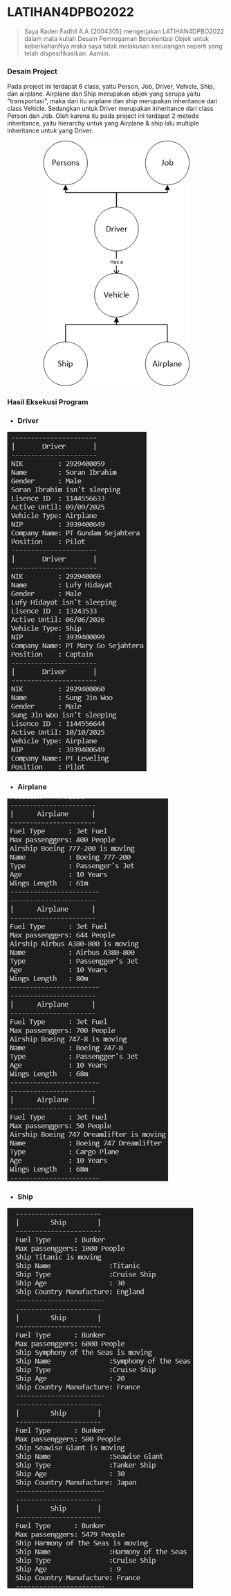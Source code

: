 # LATIHAN4DPBO2022
>Saya Raden Fadhil A.A {2004305} mengerjakan LATIHAN4DPBO2022 dalam mata kuliah Desain Pemrogaman Berorientasi Objek untuk keberkahanNya maka saya tidak melakukan kecurangan seperti yang telah dispesifikasikan. Aamiin.
### Desain Project
Pada project ini terdapat 6 class, yaitu Person, Job, Driver, Vehicle, Ship, dan airplane. Airplane dan Ship merupakan objek yang serupa yaitu "transportasi", maka dari itu ariplane dan ship merupakan inheritance dari class Vehicle. Sedangkan untuk Driver merupakan inheritance dari class Person dan Job. Oleh karena itu pada project ini terdapat 2 metode inheritance, yaitu hierarchy untuk yang Airplane & ship lalu multiple inheritance untuk yang Driver.  
<p align = "center">
<img src="https://github.com/Gonken-GN/LATIHAN4DPBO2022/blob/main/Desain.png" alt="Desain Latihan 4"/>
</p>  


### Hasil Eksekusi Program  
- ### Driver
![ScreenShots 1](https://github.com/Gonken-GN/LATIHAN4DPBO2022/blob/main/ScreenShots/Driver.png)
- ### Airplane 
![ScreenShots 2](https://github.com/Gonken-GN/LATIHAN4DPBO2022/blob/main/ScreenShots/Airplane.png)
- ### Ship
![ScreenShots 2](https://github.com/Gonken-GN/LATIHAN4DPBO2022/blob/main/ScreenShots/Ship.png)
